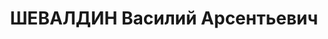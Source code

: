 ---
title: ШЕВАЛДИН Василий Арсентьевич
description: "1904 року народження, сел. Дружківка Костянтинівського району Донецької\
  \ області, росіянин, освіта середня, член ВКП(б). Керуючий справами облконтори.\
  \ Проживав: м. Харків Харківської області, вул. Одновірчеська, буд. №3, кв. 3. \n\
  \  Заарештований 15 жовтня 1937 року. Виїзною сесією військової колегії Верховного\
  \ Суду у м. Харкові 8 січня 1938 року засуджений до розстрілу з конфіскацією майна.\
  \ Вирок приведений до виконання 9 січня 1938 року у м. Харкові. \n  Реабілітований\
  \ у 1962 році."
---